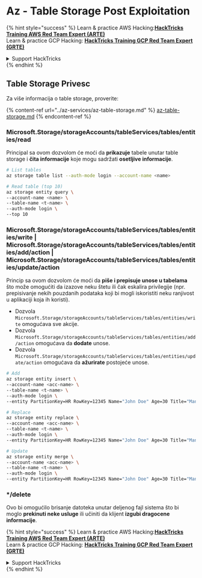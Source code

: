 # Az - Table Storage Post Exploitation

{% hint style="success" %}
Learn & practice AWS Hacking:<img src="../../../.gitbook/assets/image (1) (1) (1) (1).png" alt="" data-size="line">[**HackTricks Training AWS Red Team Expert (ARTE)**](https://training.hacktricks.xyz/courses/arte)<img src="../../../.gitbook/assets/image (1) (1) (1) (1).png" alt="" data-size="line">\
Learn & practice GCP Hacking: <img src="../../../.gitbook/assets/image (2) (1).png" alt="" data-size="line">[**HackTricks Training GCP Red Team Expert (GRTE)**<img src="../../../.gitbook/assets/image (2) (1).png" alt="" data-size="line">](https://training.hacktricks.xyz/courses/grte)

<details>

<summary>Support HackTricks</summary>

* Check the [**subscription plans**](https://github.com/sponsors/carlospolop)!
* **Join the** 💬 [**Discord group**](https://discord.gg/hRep4RUj7f) or the [**telegram group**](https://t.me/peass) or **follow** us on **Twitter** 🐦 [**@hacktricks\_live**](https://twitter.com/hacktricks_live)**.**
* **Share hacking tricks by submitting PRs to the** [**HackTricks**](https://github.com/carlospolop/hacktricks) and [**HackTricks Cloud**](https://github.com/carlospolop/hacktricks-cloud) github repos.

</details>
{% endhint %}

## Table Storage Privesc

Za više informacija o table storage, proverite:

{% content-ref url="../az-services/az-table-storage.md" %}
[az-table-storage.md](../az-services/az-table-storage.md)
{% endcontent-ref %}

### Microsoft.Storage/storageAccounts/tableServices/tables/entities/read

Principal sa ovom dozvolom će moći da **prikazuje** tabele unutar table storage i **čita informacije** koje mogu sadržati **osetljive informacije**.
```bash
# List tables
az storage table list --auth-mode login --account-name <name>

# Read table (top 10)
az storage entity query \
--account-name <name> \
--table-name <t-name> \
--auth-mode login \
--top 10
```
### Microsoft.Storage/storageAccounts/tableServices/tables/entities/write | Microsoft.Storage/storageAccounts/tableServices/tables/entities/add/action | Microsoft.Storage/storageAccounts/tableServices/tables/entities/update/action

Princip sa ovom dozvolom će moći da **piše i prepisuje unose u tabelama** što može omogućiti da izazove neku štetu ili čak eskalira privilegije (npr. prepisivanje nekih pouzdanih podataka koji bi mogli iskoristiti neku ranjivost u aplikaciji koja ih koristi).

* Dozvola `Microsoft.Storage/storageAccounts/tableServices/tables/entities/write` omogućava sve akcije.
* Dozvola `Microsoft.Storage/storageAccounts/tableServices/tables/entities/add/action` omogućava da **dodate** unose.
* Dozvola `Microsoft.Storage/storageAccounts/tableServices/tables/entities/update/action` omogućava da **ažurirate** postojeće unose.
```bash
# Add
az storage entity insert \
--account-name <acc-name> \
--table-name <t-name> \
--auth-mode login \
--entity PartitionKey=HR RowKey=12345 Name="John Doe" Age=30 Title="Manager"

# Replace
az storage entity replace \
--account-name <acc-name> \
--table-name <t-name> \
--auth-mode login \
--entity PartitionKey=HR RowKey=12345 Name="John Doe" Age=30 Title="Manager"

# Update
az storage entity merge \
--account-name <acc-name> \
--table-name <t-name> \
--auth-mode login \
--entity PartitionKey=HR RowKey=12345 Name="John Doe" Age=30 Title="Manager"
```
### \*/delete

Ovo bi omogućilo brisanje datoteka unutar deljenog fajl sistema što bi moglo **prekinuti neke usluge** ili učiniti da klijent **izgubi dragocene informacije**.

{% hint style="success" %}
Learn & practice AWS Hacking:<img src="../../../.gitbook/assets/image (1) (1) (1) (1).png" alt="" data-size="line">[**HackTricks Training AWS Red Team Expert (ARTE)**](https://training.hacktricks.xyz/courses/arte)<img src="../../../.gitbook/assets/image (1) (1) (1) (1).png" alt="" data-size="line">\
Learn & practice GCP Hacking: <img src="../../../.gitbook/assets/image (2) (1).png" alt="" data-size="line">[**HackTricks Training GCP Red Team Expert (GRTE)**<img src="../../../.gitbook/assets/image (2) (1).png" alt="" data-size="line">](https://training.hacktricks.xyz/courses/grte)

<details>

<summary>Support HackTricks</summary>

* Check the [**subscription plans**](https://github.com/sponsors/carlospolop)!
* **Join the** 💬 [**Discord group**](https://discord.gg/hRep4RUj7f) or the [**telegram group**](https://t.me/peass) or **follow** us on **Twitter** 🐦 [**@hacktricks\_live**](https://twitter.com/hacktricks_live)**.**
* **Share hacking tricks by submitting PRs to the** [**HackTricks**](https://github.com/carlospolop/hacktricks) and [**HackTricks Cloud**](https://github.com/carlospolop/hacktricks-cloud) github repos.

</details>
{% endhint %}
